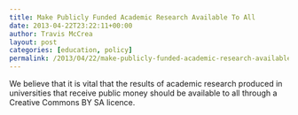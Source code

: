 ```yaml
---
title: Make Publicly Funded Academic Research Available To All
date: 2013-04-22T23:22:11+00:00
author: Travis McCrea
layout: post
categories: [education, policy]
permalink: /2013/04/22/make-publicly-funded-academic-research-available-to-all/
---
```

We believe that it is vital that the results of academic research produced in universities that receive public money should be available to all through a Creative Commons BY SA licence.